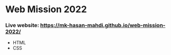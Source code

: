# Web Mission 2022
### Live website: https://mk-hasan-mahdi.github.io/web-mission-2022/

- HTML
- CSS

